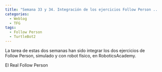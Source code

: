 ```yaml
---
title: "Semana 33 y 34. Integración de los ejercicios Follow Person ..."
categories:
  - Weblog
  - TFG
tags:
  - Follow Person
  - TurtleBot2
---
```


La tarea de estas dos semanas han sido integrar los dos ejercicios de Follow Person, simulado y con robot físico, en RoboticsAcademy. 

El Real Follow Person 




